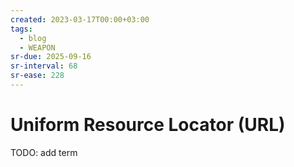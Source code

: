```yaml
---
created: 2023-03-17T00:00+03:00
tags:
  - blog
  - WEAPON
sr-due: 2025-09-16
sr-interval: 68
sr-ease: 228
---
```


# Uniform Resource Locator (URL)

TODO: add term
